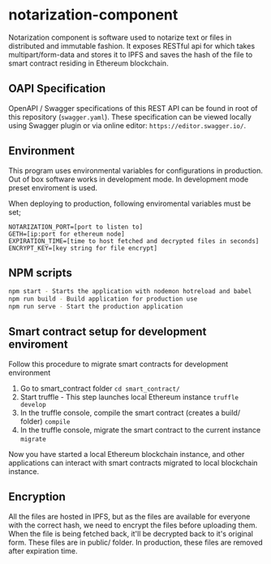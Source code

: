# notarization-component

Notarization component is software used to notarize text or files in distributed and immutable fashion. It exposes RESTful api for which takes multipart/form-data and stores it to IPFS and saves the hash of the file to smart contract residing in Ethereum blockchain.

## OAPI Specification

OpenAPI / Swagger specifications of this REST API can be found in root of this repository (`swagger.yaml`). These specification can be viewed locally using Swagger plugin or via online editor: `https://editor.swagger.io/`.

## Environment

This program uses environmental variables for configurations in production. Out of box software works in development mode. In development mode preset enviroment is used.

When deploying to production, following enviromental variables must be set;

```env
NOTARIZATION_PORT=[port to listen to]
GETH=[ip:port for ethereum node]
EXPIRATION_TIME=[time to host fetched and decrypted files in seconds]
ENCRYPT_KEY=[key string for file encrypt]
```

## NPM scripts

```bash
npm start - Starts the application with nodemon hotreload and babel
npm run build - Build application for production use
npm run serve - Start the production application
```

## Smart contract setup for development enviroment

Follow this procedure to migrate smart contracts for development environment

1. Go to smart_contract folder
   `cd smart_contract/`
2. Start truffle - This step launches local Ethereum instance
   `truffle develop`
3. In the truffle console, compile the smart contract (creates a build/ folder)
   `compile`
4. In the truffle console, migrate the smart contract to the current instance
   `migrate`

Now you have started a local Ethereum blockchain instance, and other applications can interact with smart contracts migrated to local blockchain instance.

## Encryption

All the files are hosted in IPFS, but as the files are available for everyone with the correct hash, we need to encrypt the files before uploading them. When the file is being fetched back, it'll be decrypted back to it's original form. These files are in public/ folder. In production, these files are removed after expiration time.
